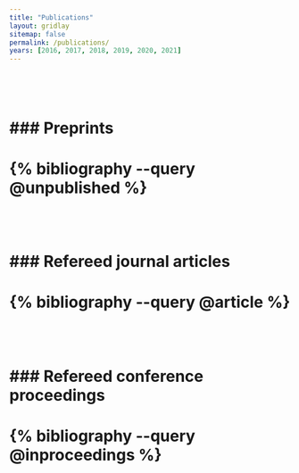 ```yaml
---
title: "Publications"
layout: gridlay
sitemap: false
permalink: /publications/
years: [2016, 2017, 2018, 2019, 2020, 2021]
---
```


<style>
.jumbotron{
    padding:3%;
    padding-bottom:10px;
    padding-top:10px;
    margin-top:10px;
    margin-bottom:30px;
}
</style>

# <div class="jumbotron">
# ### Preprints
# {% bibliography --query @unpublished %}
# </div>

# <div class="jumbotron">
# ### Refereed journal articles
# {% bibliography --query @article %}
# </div>

# <div class="jumbotron">
# ### Refereed conference proceedings
# {% bibliography --query @inproceedings %}
# </div>
